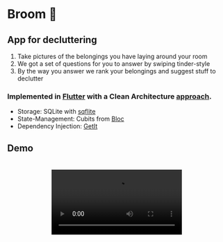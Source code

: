 # Broom 🧹

## App for decluttering

1. Take pictures of the belongings you have laying around your room
2. We got a set of questions for you to answer by swiping tinder-style
3. By the way you answer we rank your belongings and suggest stuff to declutter

### Implemented in [Flutter](http://flutter.dev/docs/) with a Clean Architecture [approach](https://resocoder.com/flutter-clean-architecture-tdd/).

- Storage: SQLite with [sqflite](https://pub.dev/packages/sqflite)
- State-Management: Cubits from [Bloc](https://pub.dev/packages/flutter_bloc)
- Dependency Injection: [GetIt](https://pub.dev/packages/get_it)

## Demo
<div align="center">
<video style="padding:20px;" src="https://github.com/user-attachments/assets/e6db4cb4-cb62-4976-88d8-6ad7493ceebd
" controls="controls">
</video>
</div>

